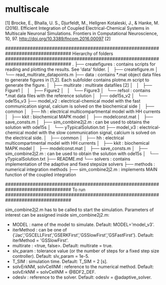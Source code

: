 # multiscale
[1] Brocke, E., Bhalla, U. S., Djurfeldt, M., Hellgren Kotaleski, J., &amp; Hanke, M. (2016). Efficient Integration of Coupled Electrical-Chemical Systems in Multiscale Neuronal Simulations. Frontiers in Computational Neuroscience, 10, 97. http://doi.org/10.3389/fncom.2016.00097
[2]

################################################################################
				Hierarchy of folders
################################################################################
.
├── createfigures	:	contains scripts for reading and plotting the results. See 'data' folder.
│   ├── createfigure.m
│   └── read_multirate_datapoints.m
├── data	:	contains *.mat object data files to generate figures in [1,2]. Each subfolder contains plotme.m script to generate the figure.
│   ├── multirate : multirate datafiles [2]
│   │   ├── Figure1
│   │   ├── Figure2
│   │   └── Figure3
│   └── refsol	:	contains *.mat data files with the reference solution
│       ├── ode15s_v2
│       └── ode15s_v3
├── model_v2	:	electrical-chemical  model with the fast communication signal, calcium is solved on the biochemical side
│   ├── common
│   ├── hh	:	electrical multicompartmental model with HH currents
│   ├── kkit	:	biochemical MAPK model
│   ├── modelconst.mat
│   ├── save_consts.m
│   ├── sim_combine2j2.m	:	can be used to obtains the solution with ode15s
│   └── yTypicalSolution.txt
├── model_v3	:	electrical-chemical  model with the slow communication signal, calcium is solved on the electrical side.
│   ├── common
│   ├── hh	:	electrical multicompartmental model with HH currents
│   ├── kkit	:	biochemical MAPK model
│   ├── modelconst.mat
│   ├── save_consts.m
│   ├── sim_combine2j2.m	:	can be used to obtain the solution with ode15s
│   └── yTypicalSolution.txt
├── README.md
└── solvers	:	contains implementation of the adaptive and fixed stepsize solvers
    ├── methods	:	numerical integration methods
    ├── sim_combine2j2.m	  :	      implements MAIN function of the coupled integration

################################################################################
				To run
################################################################################

sim_combine2j2.m has to be called to start the simulation. 
Parameters of interest can be assigned inside sim_combine2j2.m:
* MODEL	      : name of the model to simulate. Default: MODEL='model_v3'.
* iterMethod  : can be one of {'Jac','GSCELLFirst','GSERKFirst','GSSlowFirst','GSFastFirst'}.  Default: iterMethod = 'GSSlowFirst'.
* multirate   : <true, false>. Default: multirate = true.
* slv_param   : tolerance value (or the number of steps for a fixed step size controller). Default: slv_param = 1e-5.
* T_SIM	      : simulation time. Default: T_SIM = 2 [s].
* solvErkNM, solvCellNM : reference to the numerical method. Default: solvErkNM = solvCellNM = @BDF2_DEF.
* odeslv     : reference to the solver. Default: odeslv = @adaptive_solver.